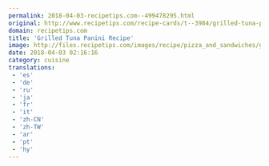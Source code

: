 ```yaml
---
permalink: 2018-04-03-recipetips.com--499478295.html
original: http://www.recipetips.com/recipe-cards/t--3984/grilled-tuna-panini.asp
domain: recipetips.com
title: 'Grilled Tuna Panini Recipe'
image: http://files.recipetips.com/images/recipe/pizza_and_sandwiches/grilled_tuna_panini.jpg
date: 2018-04-03 02:16:16
category: cuisine
translations: 
 - 'es'
 - 'de'
 - 'ru'
 - 'ja'
 - 'fr'
 - 'it'
 - 'zh-CN'
 - 'zh-TW'
 - 'ar'
 - 'pt'
 - 'hy'
---
```


